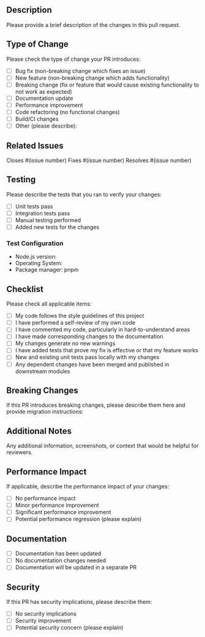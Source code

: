 ## Description

Please provide a brief description of the changes in this pull request.

## Type of Change

Please check the type of change your PR introduces:

- [ ] Bug fix (non-breaking change which fixes an issue)
- [ ] New feature (non-breaking change which adds functionality)
- [ ] Breaking change (fix or feature that would cause existing functionality to not work as expected)
- [ ] Documentation update
- [ ] Performance improvement
- [ ] Code refactoring (no functional changes)
- [ ] Build/CI changes
- [ ] Other (please describe):

## Related Issues

Closes #(issue number)
Fixes #(issue number)
Resolves #(issue number)

## Testing

Please describe the tests that you ran to verify your changes:

- [ ] Unit tests pass
- [ ] Integration tests pass
- [ ] Manual testing performed
- [ ] Added new tests for the changes

### Test Configuration

- Node.js version:
- Operating System:
- Package manager: pnpm

## Checklist

Please check all applicable items:

- [ ] My code follows the style guidelines of this project
- [ ] I have performed a self-review of my own code
- [ ] I have commented my code, particularly in hard-to-understand areas
- [ ] I have made corresponding changes to the documentation
- [ ] My changes generate no new warnings
- [ ] I have added tests that prove my fix is effective or that my feature works
- [ ] New and existing unit tests pass locally with my changes
- [ ] Any dependent changes have been merged and published in downstream modules

## Breaking Changes

If this PR introduces breaking changes, please describe them here and provide migration instructions:

## Additional Notes

Any additional information, screenshots, or context that would be helpful for reviewers.

## Performance Impact

If applicable, describe the performance impact of your changes:

- [ ] No performance impact
- [ ] Minor performance improvement
- [ ] Significant performance improvement
- [ ] Potential performance regression (please explain)

## Documentation

- [ ] Documentation has been updated
- [ ] No documentation changes needed
- [ ] Documentation will be updated in a separate PR

## Security

If this PR has security implications, please describe them:

- [ ] No security implications
- [ ] Security improvement
- [ ] Potential security concern (please explain)